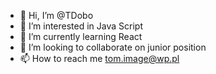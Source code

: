 - 👋 Hi, I’m @TDobo
- 👀 I’m interested in Java Script
- 🌱 I’m currently learning React
- 💞️ I’m looking to collaborate on junior position 
- 📫 How to reach me tom.image@wp.pl

<!---
TDobo/TDobo is a ✨ special ✨ repository because its `README.md` (this file) appears on your GitHub profile.
You can click the Preview link to take a look at your changes.
--->

